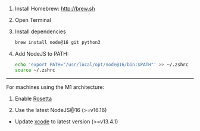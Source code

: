 1. Install Homebrew: http://brew.sh
2. Open Terminal
3. Install dependencies

    ```sh
    brew install node@16 git python3
    ```

4. Add NodeJS to PATH:

    ```sh
    echo 'export PATH="/usr/local/opt/node@16/bin:$PATH"' >> ~/.zshrc
    source ~/.zshrc
    ```
    
---
For machines using the M1 architecture:
1. Enable [Rosetta](https://support.apple.com/en-us/HT211861)

2. Use the latest NodeJS@16 (>=v16.16)

- Update [xcode](https://developer.apple.com/xcode/) to latest version (>=v13.4.1)
